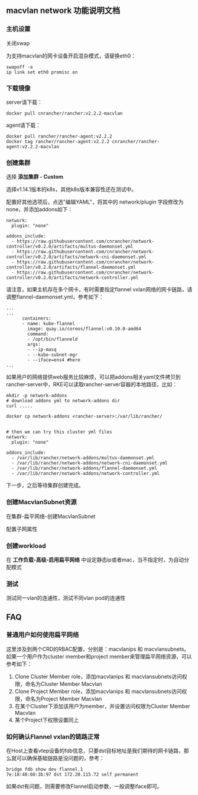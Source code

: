 ## macvlan network 功能说明文档

### 主机设置

关闭swap

为支持macvlan的网卡设备开启混杂模式，请替换eth0：

```
swapoff -a
ip link set eth0 promisc on
```

### 下载镜像

server请下载：

```
docker pull cnrancher/rancher:v2.2.2-macvlan
```

agent请下载：

```
docker pull rancher/rancher-agent:v2.2.2
docker tag rancher/rancher-agent:v2.2.2 cnrancher/rancher-agent:v2.2.2-macvlan
```

### 创建集群

选择 **添加集群 - Custom**

选择v1.14.1版本的k8s，其他k8s版本兼容性还在测试中。

配置好其他选项后，点选"编辑YAML"，将其中的 network/plugin 字段修改为none，并添加addons如下：

```
network:
  plugin: "none"

addons_include:
  - https://raw.githubusercontent.com/cnrancher/network-controller/v0.2.0/artifacts/multus-daemonset.yml
  - https://raw.githubusercontent.com/cnrancher/network-controller/v0.2.0/artifacts/network-cni-daemonset.yml
  - https://raw.githubusercontent.com/cnrancher/network-controller/v0.2.0/artifacts/flannel-daemonset.yml
  - https://raw.githubusercontent.com/cnrancher/network-controller/v0.2.0/artifacts/network-controller.yml

```

请注意，如果主机存在多个网卡，有时需要指定flannel vxlan网络的网卡链路，请调整flannel-daemonset.yml，参考如下：

```
...
...
      containers:
      - name: kube-flannel
        image: quay.io/coreos/flannel:v0.10.0-amd64
        command:
        - /opt/bin/flanneld
        args:
        - --ip-masq
        - --kube-subnet-mgr
        - --iface=ens4 #here
...
```

如果用户的网络提供web服务比较麻烦，可以把addons相关yaml文件拷贝到rancher-server中，RKE可以读取rancher-server容器的本地路径，比如：

```
mkdir -p network-addons
# download addons yml to network-addons dir
curl .....

docker cp network-addons <rancher-server>:/var/lib/rancher/


# then we can try this cluster yml files
network:
  plugin: "none"

addons_include:
  - /var/lib/rancher/network-addons/multus-daemonset.yml
  - /var/lib/rancher/network-addons/network-cni-daemonset.yml
  - /var/lib/rancher/network-addons/flannel-daemonset.yml
  - /var/lib/rancher/network-addons/network-controller.yml
```

下一步，之后等待集群创建完成。

### 创建MacvlanSubnet资源

在集群-扁平网络-创建MacvlanSubnet

配置子网属性

### 创建workload

在 **工作负载-高级-启用扁平网络** 中设定静态ip或者mac，当不指定时，为自动分配模式

### 测试

测试同一vlan的连通性，测试不同vlan pod的连通性

## FAQ

### 普通用户如何使用扁平网络

这里涉及到两个CRD的RBAC配置，分别是：macvlanips 和 macvlansubnets。如果一个用户作为cluster member和project member来管理扁平网络资源，可以参考如下：

1. Clone Cluster Member role，添加macvlanips 和 macvlansubnets访问权限，命名为Cluster Member Macvlan
2. Clone Project Member role，添加macvlanips 和 macvlansubnets访问权限，命名为Project Member Macvlan
3. 在某个Cluster下添加该用户为member，并设置访问权限为Cluster Member Macvlan
4. 某个Project下权限设置同上

### 如何确认Flannel vxlan的链路正常

在Host上查看vtep设备的fdb信息，只要dst目标地址是我们期待的网卡链路，那么就可以确保基础链路是没问题的，参考：

```
bridge fdb show dev flannel.1
7e:18:48:60:3b:97 dst 172.20.115.72 self permanent
```

如果dst有问题，则需要修改Flannel启动参数，一般调整iface即可。

